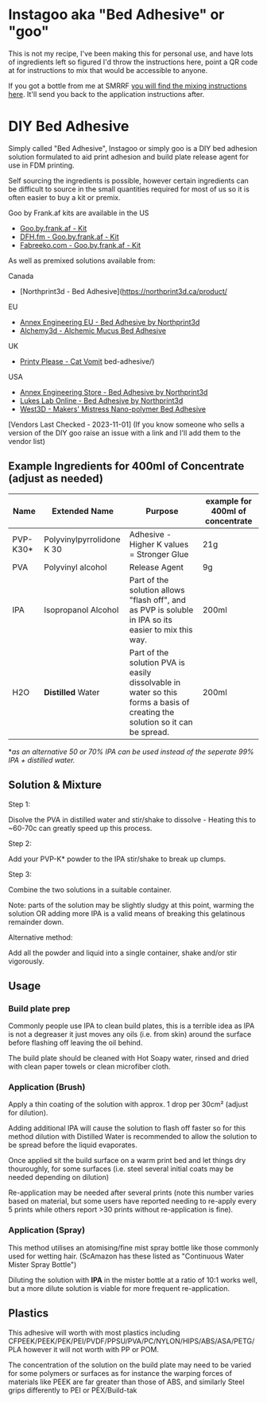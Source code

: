 # Instagoo aka "Bed Adhesive" or "goo"
This is not my recipe, I've been making this for personal use, and have lots of ingredients left so figured I'd throw the instructions here, point a QR code at for instructions to mix that would be accessible to anyone.

If you got a bottle from me at SMRRF [you will find the mixing instructions here](./smrrf.md). It'll send you back to the application instructions after.

# DIY Bed Adhesive

Simply called "Bed Adhesive", Instagoo or simply goo is a
DIY bed adhesion solution formulated to aid print adhesion and build plate release agent for use in FDM printing.

Self sourcing the ingredients is possible, however certain ingredients can be difficult to source in the small quantities required for most of us so it is often easier to buy a kit or premix.

Goo by Frank.af kits are available in the US
- [Goo.by.frank.af - Kit](https://goo.by.frank.af)
- [DFH.fm - Goo.by.frank.af - Kit](https://dfh.fm)
- [Fabreeko.com - Goo.by.frank.af - Kit](https://fabreeko.com)

As well as premixed solutions available from:

Canada
- [Northprint3d - Bed Adhesive](https://northprint3d.ca/product/

EU
- [Annex Engineering EU - Bed Adhesive by Northprint3d](https://annex-engineering.eu/product/bed-adhesive/)
- [Alchemy3d - Alchemic Mucus Bed Adhesive](https://alchemy3d.de/products/alchemy3d-bed-adhesive)

UK
- [Printy Please - Cat Vomit](https://www.printyplease.uk/CV120)
bed-adhesive/)

USA
- [Annex Engineering Store - Bed Adhesive by Northprint3d](https://store.annex.engineering/collections/annex-engineering/products/bed-adhesive-by-northprint-ca)
- [Lukes Lab Online - Bed Adhesive by Northprint3d](https://lukeslabonline.com/products/bed-adhesive)
- [West3D - Makers' Mistress Nano-polymer Bed Adhesive](https://west3d.com/products/makers-mistress-bed-adhesive)

[Vendors Last Checked - 2023-11-01]
(If you know someone who sells a version of the DIY goo raise an issue with a link and I'll add them to the vendor list)

## Example Ingredients for 400ml of Concentrate (adjust as needed)

| Name      | Extended Name  | Purpose   | example for 400ml of concentrate |
| --------- | ----------------------------------- | ------------------------------------------------------------ | --------------------- |
| PVP-K30\* | Polyvinylpyrrolidone K 30 | Adhesive - Higher K values = Stronger Glue |  21g  |
| PVA       | Polyvinyl alcohol | Release Agent | 9g |
| IPA       | Isopropanol Alcohol | Part of the solution allows "flash off", and as PVP is soluble in IPA so its easier to mix this way. |  200ml |
| H2O       | **Distilled** Water | Part of the solution PVA is easily dissolvable in water so this forms a basis of creating the solution so it can be spread. |  200ml |

\**as an alternative 50 or 70% IPA can be used instead of the seperate 99% IPA + distilled water.*


## Solution & Mixture

Step 1:

Disolve the PVA in distilled water and stir/shake to dissolve - Heating this to ~60-70c can greatly speed up this process.

Step 2:

Add your PVP-K* powder to the IPA stir/shake to break up clumps.

Step 3:

Combine the two solutions in a suitable container.

Note: parts of the solution may be slightly sludgy at this point, warming the solution OR adding more IPA is a valid means of breaking this gelatinous remainder down.


Alternative method:

Add all the powder and liquid into a single container, shake and/or stir vigorously. 


## Usage

### Build plate prep

Commonly people use IPA to clean build plates, this is a terrible idea as IPA is not a degreaser it just moves any oils (i.e. from skin) around the surface before flashing off leaving the oil behind.

The build plate should be cleaned with Hot Soapy water, rinsed and dried with clean paper towels or clean microfiber cloth.

### Application (Brush)

Apply a thin coating of the solution with approx. 1 drop per 30cm² (adjust for dilution).

Adding additional IPA will cause the solution to flash off faster so for this method dilution with Distilled Water is recommended to allow the solution to be spread before the liquid evaporates.

Once applied sit the build surface on a warm print bed and let things dry thouroughly, for some surfaces (i.e. steel several initial coats may be needed depending on dilution)

Re-application may be needed after several prints (note this number varies based on material, but some users have reported needing to re-apply every 5 prints while others report >30 prints without re-application is fine).

### Application (Spray)

This method utilises an atomising/fine mist spray bottle like those commonly used for wetting hair. (ScAmazon has these listed as "Continuous Water Mister Spray Bottle")

Diluting the solution with **IPA** in the mister bottle at a ratio of 10:1 works well, but a more dilute solution is viable for more frequent re-application.

## Plastics

This adhesive will worth with most plastics including CFPEEK/PEEK/PEK/PEI/PVDF/PPSU/PVA/PC/NYLON/HIPS/ABS/ASA/PETG/PLA however it will not worth with PP or POM.

The concentration of the solution on the build plate may need to be varied for some polymers or surfaces as for instance the warping forces of materials like PEEK are far greater than those of ABS, and similarly Steel grips differently to PEI or PEX/Build-tak



